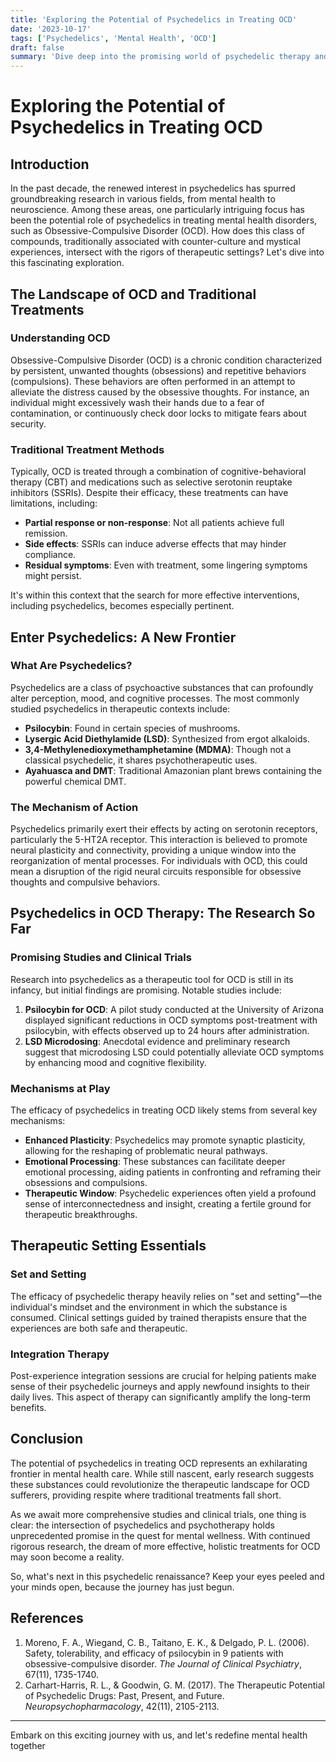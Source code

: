 ```yaml
---
title: 'Exploring the Potential of Psychedelics in Treating OCD'
date: '2023-10-17'
tags: ['Psychedelics', 'Mental Health', 'OCD']
draft: false
summary: 'Dive deep into the promising world of psychedelic therapy and discover how these substances can potentially reshape the treatment landscape for individuals with obsessive-compulsive disorder (OCD).' 
---
```


# Exploring the Potential of Psychedelics in Treating OCD

## Introduction

In the past decade, the renewed interest in psychedelics has spurred groundbreaking research in various fields, from mental health to neuroscience. Among these areas, one particularly intriguing focus has been the potential role of psychedelics in treating mental health disorders, such as Obsessive-Compulsive Disorder (OCD). How does this class of compounds, traditionally associated with counter-culture and mystical experiences, intersect with the rigors of therapeutic settings? Let's dive into this fascinating exploration.

## The Landscape of OCD and Traditional Treatments

### Understanding OCD

Obsessive-Compulsive Disorder (OCD) is a chronic condition characterized by persistent, unwanted thoughts (obsessions) and repetitive behaviors (compulsions). These behaviors are often performed in an attempt to alleviate the distress caused by the obsessive thoughts. For instance, an individual might excessively wash their hands due to a fear of contamination, or continuously check door locks to mitigate fears about security.

### Traditional Treatment Methods

Typically, OCD is treated through a combination of cognitive-behavioral therapy (CBT) and medications such as selective serotonin reuptake inhibitors (SSRIs). Despite their efficacy, these treatments can have limitations, including:

- **Partial response or non-response**: Not all patients achieve full remission.
- **Side effects**: SSRIs can induce adverse effects that may hinder compliance.
- **Residual symptoms**: Even with treatment, some lingering symptoms might persist.

It's within this context that the search for more effective interventions, including psychedelics, becomes especially pertinent.

## Enter Psychedelics: A New Frontier

### What Are Psychedelics?

Psychedelics are a class of psychoactive substances that can profoundly alter perception, mood, and cognitive processes. The most commonly studied psychedelics in therapeutic contexts include:

- **Psilocybin**: Found in certain species of mushrooms.
- **Lysergic Acid Diethylamide (LSD)**: Synthesized from ergot alkaloids.
- **3,4-Methylenedioxymethamphetamine (MDMA)**: Though not a classical psychedelic, it shares psychotherapeutic uses.
- **Ayahuasca and DMT**: Traditional Amazonian plant brews containing the powerful chemical DMT.

### The Mechanism of Action

Psychedelics primarily exert their effects by acting on serotonin receptors, particularly the 5-HT2A receptor. This interaction is believed to promote neural plasticity and connectivity, providing a unique window into the reorganization of mental processes. For individuals with OCD, this could mean a disruption of the rigid neural circuits responsible for obsessive thoughts and compulsive behaviors.

## Psychedelics in OCD Therapy: The Research So Far

### Promising Studies and Clinical Trials

Research into psychedelics as a therapeutic tool for OCD is still in its infancy, but initial findings are promising. Notable studies include:

1. **Psilocybin for OCD**: A pilot study conducted at the University of Arizona displayed significant reductions in OCD symptoms post-treatment with psilocybin, with effects observed up to 24 hours after administration.
2. **LSD Microdosing**: Anecdotal evidence and preliminary research suggest that microdosing LSD could potentially alleviate OCD symptoms by enhancing mood and cognitive flexibility.

### Mechanisms at Play

The efficacy of psychedelics in treating OCD likely stems from several key mechanisms:

- **Enhanced Plasticity**: Psychedelics may promote synaptic plasticity, allowing for the reshaping of problematic neural pathways.
- **Emotional Processing**: These substances can facilitate deeper emotional processing, aiding patients in confronting and reframing their obsessions and compulsions.
- **Therapeutic Window**: Psychedelic experiences often yield a profound sense of interconnectedness and insight, creating a fertile ground for therapeutic breakthroughs.

## Therapeutic Setting Essentials

### Set and Setting

The efficacy of psychedelic therapy heavily relies on "set and setting"—the individual's mindset and the environment in which the substance is consumed. Clinical settings guided by trained therapists ensure that the experiences are both safe and therapeutic.

### Integration Therapy

Post-experience integration sessions are crucial for helping patients make sense of their psychedelic journeys and apply newfound insights to their daily lives. This aspect of therapy can significantly amplify the long-term benefits.

## Conclusion

The potential of psychedelics in treating OCD represents an exhilarating frontier in mental health care. While still nascent, early research suggests these substances could revolutionize the therapeutic landscape for OCD sufferers, providing respite where traditional treatments fall short.

As we await more comprehensive studies and clinical trials, one thing is clear: the intersection of psychedelics and psychotherapy holds unprecedented promise in the quest for mental wellness. With continued rigorous research, the dream of more effective, holistic treatments for OCD may soon become a reality.

So, what's next in this psychedelic renaissance? Keep your eyes peeled and your minds open, because the journey has just begun.

## References

1. Moreno, F. A., Wiegand, C. B., Taitano, E. K., & Delgado, P. L. (2006). Safety, tolerability, and efficacy of psilocybin in 9 patients with obsessive-compulsive disorder. *The Journal of Clinical Psychiatry*, 67(11), 1735-1740.
2. Carhart-Harris, R. L., & Goodwin, G. M. (2017). The Therapeutic Potential of Psychedelic Drugs: Past, Present, and Future. *Neuropsychopharmacology*, 42(11), 2105-2113.

---

Embark on this exciting journey with us, and let's redefine mental health together